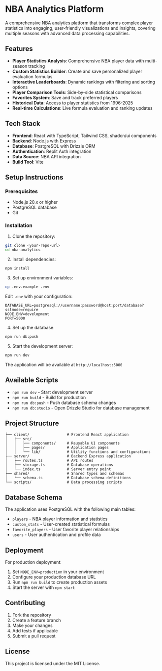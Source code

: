# NBA Analytics Platform

A comprehensive NBA analytics platform that transforms complex player statistics into engaging, user-friendly visualizations and insights, covering multiple seasons with advanced data processing capabilities.

## Features

- **Player Statistics Analysis**: Comprehensive NBA player data with multi-season tracking
- **Custom Statistics Builder**: Create and save personalized player evaluation formulas
- **Interactive Leaderboards**: Dynamic rankings with filtering and sorting options
- **Player Comparison Tools**: Side-by-side statistical comparisons
- **Favorites System**: Save and track preferred players
- **Historical Data**: Access to player statistics from 1996-2025
- **Real-time Calculations**: Live formula evaluation and ranking updates

## Tech Stack

- **Frontend**: React with TypeScript, Tailwind CSS, shadcn/ui components
- **Backend**: Node.js with Express
- **Database**: PostgreSQL with Drizzle ORM
- **Authentication**: Replit Auth integration
- **Data Source**: NBA API integration
- **Build Tool**: Vite

## Setup Instructions

### Prerequisites

- Node.js 20.x or higher
- PostgreSQL database
- Git

### Installation

1. Clone the repository:
```bash
git clone <your-repo-url>
cd nba-analytics
```

2. Install dependencies:
```bash
npm install
```

3. Set up environment variables:
```bash
cp .env.example .env
```

Edit `.env` with your configuration:
```
DATABASE_URL=postgresql://username:password@host:port/database?sslmode=require
NODE_ENV=development
PORT=5000
```

4. Set up the database:
```bash
npm run db:push
```

5. Start the development server:
```bash
npm run dev
```

The application will be available at `http://localhost:5000`

## Available Scripts

- `npm run dev` - Start development server
- `npm run build` - Build for production
- `npm run db:push` - Push database schema changes
- `npm run db:studio` - Open Drizzle Studio for database management

## Project Structure

```
├── client/                 # Frontend React application
│   ├── src/
│   │   ├── components/     # Reusable UI components
│   │   ├── pages/          # Application pages
│   │   └── lib/            # Utility functions and configurations
├── server/                 # Backend Express application
│   ├── routes.ts           # API routes
│   ├── storage.ts          # Database operations
│   └── index.ts            # Server entry point
├── shared/                 # Shared types and schemas
│   └── schema.ts           # Database schema definitions
└── scripts/                # Data processing scripts
```

## Database Schema

The application uses PostgreSQL with the following main tables:
- `players` - NBA player information and statistics
- `custom_stats` - User-created statistical formulas
- `favorite_players` - User favorite player relationships
- `users` - User authentication and profile data

## Deployment

For production deployment:

1. Set `NODE_ENV=production` in your environment
2. Configure your production database URL
3. Run `npm run build` to create production assets
4. Start the server with `npm start`

## Contributing

1. Fork the repository
2. Create a feature branch
3. Make your changes
4. Add tests if applicable
5. Submit a pull request

## License

This project is licensed under the MIT License.